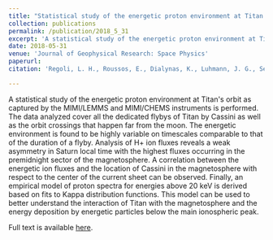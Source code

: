 ```yaml
---
title: "Statistical study of the energetic proton environment at Titan's orbit from the Cassini spacecraft"
collection: publications
permalink: /publication/2018_5_31
excerpt: 'A statistical study of the energetic proton environment at Titan&apos;s orbit as captured by the MIMI/LEMMS and MIMI/CHEMS instruments is performed...ion fluxes reveals a weak asymmetry in Saturn local time with the highest fluxes occurring in the premidnight sector of the magnetosphere...This model can be used to better understand the interaction of Titan with the magnetosphere and the energy deposition by energetic particles below the main ionospheric peak.'
date: 2018-05-31
venue: 'Journal of Geophysical Research: Space Physics'
paperurl:
citation: 'Regoli, L. H., Roussos, E., Dialynas, K., Luhmann, J. G., Sergis, N., Jia, X., Rom'{a}n, D., Azari, A. R., Krupp, N., Jones, G., Coates, A., and Rae, I. (2018). &quot;Statistical study of the energetic proton environment at Titan&apos;ss orbit from the Cassini spacecraft.&quot; <i>Journal of Geophysical Research: Space Physics</i>, 123, 4820–4834. https://doi.org/10.1029/2018JA025442'

---
```


A statistical study of the energetic proton environment at Titan's orbit as captured by the MIMI/LEMMS and MIMI/CHEMS instruments is performed. The data analyzed cover all the dedicated flybys of Titan by Cassini as well as the orbit crossings that happen far from the moon. The energetic environment is found to be highly variable on timescales comparable to that of the duration of a flyby. Analysis of H+ ion fluxes reveals a weak asymmetry in Saturn local time with the highest fluxes occurring in the premidnight sector of the magnetosphere. A correlation between the energetic ion fluxes and the location of Cassini in the magnetosphere with respect to the center of the current sheet can be observed. Finally, an empirical model of proton spectra for energies above 20 keV is derived based on fits to Kappa distribution functions. This model can be used to better understand the interaction of Titan with the magnetosphere and the energy deposition by energetic particles below the main ionospheric peak.


Full text is available [here](https://doi.org/10.1029/2018JA025442).

<!--- Recommended citation: Regoli, L. H., Roussos, E., Dialynas, K., Luhmann, J. G., Sergis, N., Jia, X., et al. (2018). &quot;Statistical study of the energetic proton environment at Titan's orbit from the Cassini spacecraft.&quot; <i>Journal of Geophysical Research: Space Physics</i>, 123, 4820–4834. https://doi.org/10.1029/2018JA025442' --->

